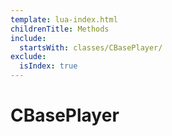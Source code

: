 ```yaml
---
template: lua-index.html
childrenTitle: Methods
include:
  startsWith: classes/CBasePlayer/
exclude:
  isIndex: true
---
```


# CBasePlayer
